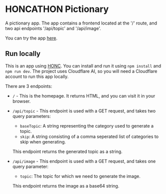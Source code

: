 # HONCATHON Pictionary

A pictionary app. The app contains a frontend located at the '/' route, and two api endpoints '/api/topic' and '/api/image'.

You can try the app [here](https://goose-quotes.honcathonshouvikghosh2048.workers.dev/).

## Run locally
This is an app using [HONC](https://honc.dev/). You can install and run it using `npm install` and `npm run dev`. The project uses Cloudflare AI, so you will need a Cloudflare account to run this app locally.

There are 3 endpoints:

- `/` - This is the homepage. It returns HTML, and you can visit it in your browser.
- `/api/topic` - This endpoint is used with a GET request, and takes two query parameters:
  - `baseTopic`: A string representing the category used to generate a topic.
  - `skip`: A string consisting of a comma seperated list of categories to skip when generating.
  
  This endpoint returns the generated topic as a string.
- `/api/image` - This endpoint is used with a GET request, and takes one query parameter:
  - `topic`: The topic for which we need to generate the image.

  This endpoint returns the image as a base64 string.
